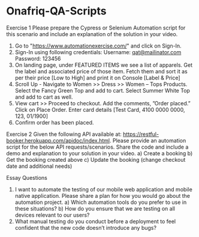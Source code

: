 # Onafriq-QA-Scripts
Exercise 1
Please prepare the Cypress or Selenium Automation
script for this scenario and include an explanation of the
solution in your video.
1. Go to "https://www.automationexercise.com/" and click
on Sign-In.
2. Sign-In using following credentials:
Username: qat@mailinator.com
Password: 123456
3. On landing page, under FEATURED ITEMS we see a list of
apparels. Get the label and associated price of those
item. Fetch them and sort it as per their price [Low to
High] and print it on Console [Label & Price]
4. Scroll Up - Navigate to Women >> Dress >> Women –
Tops Products. Select the Fancy Green Top and add to
cart. Select Summer White Top and add to cart as well.
5. View cart >> Proceed to checkout. Add the comments,
”Order placed.” Click on Place Order. Enter card details
[Test Card, 4100 0000 0000, 123, 01/1900]
6. Confirm order has been placed.

Exercise 2
Given the following API available at: https://restful-booker.herokuapp.com/apidoc/index.html.
Please provide an automation script for the below API requests/scenarios. Share the code and
include a demo and explanation to your solution in your video.
a) Create a booking
b) Get the booking created above
c) Update the booking (change checkout date and additional needs)


Essay Questions
1. I want to automate the testing of our mobile web application and mobile native application.
Please share a plan for how you would go about the automation project.
a) Which automation tools do you prefer to use in these situations?
b) How do you ensure that we are testing on all devices relevant to our users?
2. What manual testing do you conduct before a deployment to feel confident that the new
code doesn’t introduce any bugs?



